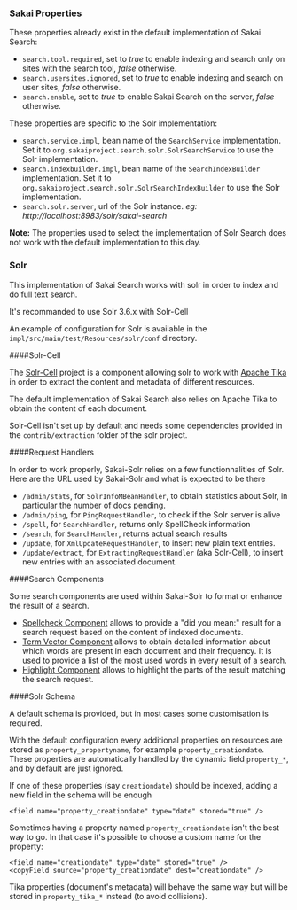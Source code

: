 ### Sakai Properties

These properties already exist in the default implementation of Sakai Search:

- `search.tool.required`, set to *true* to enable indexing and search only on
sites with the search tool, *false* otherwise.
- `search.usersites.ignored`, set to *true* to enable indexing and search on
user sites, *false* otherwise.
- `search.enable`, set to *true* to enable Sakai Search on the server, *false*
otherwise.

These properties are specific to the Solr implementation:

- `search.service.impl`, bean name of the `SearchService` implementation.
Set it to `org.sakaiproject.search.solr.SolrSearchService` to use the Solr
implementation.
- `search.indexbuilder.impl`, bean name of the `SearchIndexBuilder`
implementation.
Set it to `org.sakaiproject.search.solr.SolrSearchIndexBuilder` to use the Solr
implementation.
- `search.solr.server`, url of the Solr instance.
*eg: http://localhost:8983/solr/sakai-search*

**Note:**
The properties used to select the implementation of Solr Search does not work
with the default implementation to this day.

### Solr

This implementation of Sakai Search works with solr in order to index and do
full text search.

It's recommanded to use Solr 3.6.x with Solr-Cell

An example of configuration for Solr is available in the
`impl/src/main/test/Resources/solr/conf` directory.

####Solr-Cell

The [Solr-Cell](http://wiki.apache.org/solr/ExtractingRequestHandler) project is
a component allowing solr to work with [Apache Tika](http://tika.apache.org/) in
order to extract the content and metadata of different resources.

The default implementation of Sakai Search also relies on Apache Tika to obtain
the content of each document.

Solr-Cell isn't set up by default and needs some dependencies provided in the
`contrib/extraction` folder of the solr project.

####Request Handlers

In order to work properly, Sakai-Solr relies on a few functionnalities of Solr.
Here are the URL used by Sakai-Solr and what is expected to be there

- `/admin/stats`, for `SolrInfoMBeanHandler`, to obtain statistics about
Solr, in particular the number of docs
pending.
- `/admin/ping`, for `PingRequestHandler`, to check if the Solr server
is alive
- `/spell`, for `SearchHandler`, returns only SpellCheck information
- `/search`, for `SearchHandler`, returns actual search results
- `/update`, for `XmlUpdateRequestHandler`, to insert new plain text entries.
- `/update/extract`, for `ExtractingRequestHandler` (aka Solr-Cell), to insert
new entries with an associated document.  

####Search Components

Some search components are used within Sakai-Solr to format or enhance the
result of a search.

- [Spellcheck Component](http://wiki.apache.org/solr/SpellCheckComponent)
allows to provide a "did you mean:" result for a search request based on the
content of indexed documents.
- [Term Vector Component](http://wiki.apache.org/solr/TermVectorComponent)
allows to obtain detailed information about which words are present in each
document and their frequency. It is used to provide a list of the most used
words in every result of a search.
- [Highlight Component](http://wiki.apache.org/solr/HighlightingParameters)
allows to highlight the parts of the result matching the search request.

####Solr Schema

A default schema is provided, but in most cases some customisation is required.

With the default configuration every additional properties on resources are stored as `property_propertyname`, for
example `property_creationdate`.
These properties are automatically handled by the dynamic field `property_*`, and by default are just ignored.

If one of these properties (say `creationdate`) should be indexed, adding a new field in the schema will be enough

    <field name="property_creationdate" type="date" stored="true" />

Sometimes having a property named `property_creationdate` isn't the best way to go. In that case it's possible to choose
a custom name for the property:

    <field name="creationdate" type="date" stored="true" />
    <copyField source="property_creationdate" dest="creationdate" />


Tika properties (document's metadata) will behave the same way but will be stored in `property_tika_*` instead (to avoid
collisions).

